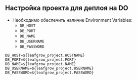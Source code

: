 ## Настройка проекта для деплоя на DO

* Необходимо обеспечить наличие Environment Variables:
    * `DB_HOST`
    * `DB_PORT`
    * `DB_NAME`
    * `DB_USERNAME`
    * `DB_PASSWORD`

```text
DB_HOST=${leafgrow_project.HOSTNAME}
DB_PORT=${leafgrow_project.PORT}
DB_NAME=${leafgrow_project.NAME}
DB_USERNAME=${leafgrow_project.USERNAME}
DB_PASSWORD=${leafgrow_project.PASSWORD}
```